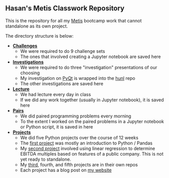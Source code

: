 ## Hasan's Metis Classwork Repository

This is the repository for all my [Metis](http://www.thisismetis.com) bootcamp
work that cannot standalone as its own project.

The directory structure is below:
* [**Challenges**](https://github.com/hh2010/metis_hasan/tree/master/challenges)
  * We were required to do 9 challenge sets
  * The ones that involved creating a Jupyter notebook are saved here
* [**Investigations**](https://github.com/hh2010/metis_hasan/tree/master/inv)
  * We were required to do three "investigation" presentations of our choosing
  * My investigation on [PyQt](https://riverbankcomputing.com/software/pyqt/intro) is wrapped into the [hunl](https://github.com/hh2010/hunl) repo
  * The other investigations are saved here
* [**Lecture**](https://github.com/hh2010/metis_hasan/tree/master/lecture)
  * We had lecture every day in class
  * If we did any work together (usually in Jupyter notebook), it is saved here
* [**Pairs**](https://github.com/hh2010/metis_hasan/tree/master/pairs)
  * We did paired programming problems every morning
  * To the extent I worked on the paired problems in a Jupyter notebook
    or Python script, it is saved in here
* [**Projects**](https://github.com/hh2010/metis_hasan/tree/master/projects)
  * We did five Python projects over the course of 12 weeks
  * The [first project](https://github.com/hh2010/metis_hasan/tree/master/projects/01-mta) was mostly an introduction to Python / Pandas
  * My [second project](https://github.com/hh2010/metis_hasan/tree/master/projects/02-comps) involved using linear regression to determine EBITDA
    multiples based on features of a public company.  This is not yet ready
    to standalone.
  * My [third](https://github.com/hh2010/malware_classify), fourth, and fifth
    projects are in their own repos
  * Each project has a blog post on [my website](http://www.hasanhaq.com/blog)
